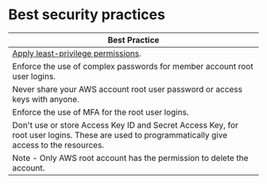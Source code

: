 # Best security practices

| Best Practice                                                                                                                                  |
|------------------------------------------------------------------------------------------------------------------------------------------------|
| [Apply least-privilege permissions](https://docs.aws.amazon.com/IAM/latest/UserGuide/best-practices.html#grant-least-privilege).               |
| Enforce the use of complex passwords for member account root user logins.                                                                      |
| Never share your AWS account root user password or access keys with anyone.                                                                    |
| Enforce the use of MFA for the root user logins.                                                                                               |
| Don't use or store Access Key ID and Secret Access Key, for root user logins. These are used to programmatically give access to the resources. |
| Note - Only AWS root account has the permission to delete the account.                                                                         |